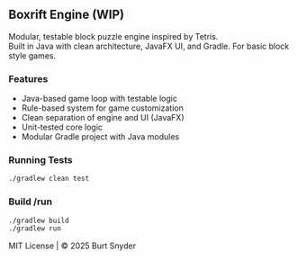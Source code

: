 ## Boxrift Engine (WIP)

Modular, testable block puzzle engine inspired by Tetris.  
Built in Java with clean architecture, JavaFX UI, and Gradle.
For basic block style games.

### Features

- Java-based game loop with testable logic
- Rule-based system for game customization
- Clean separation of engine and UI (JavaFX)
- Unit-tested core logic
- Modular Gradle project with Java modules

### Running Tests
```bash
./gradlew clean test
```
### Build /run
```bash
./gradlew build
./gradlew run
```

MIT License | © 2025 Burt Snyder
